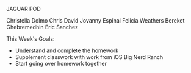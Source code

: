 JAGUAR POD


Christella Dolmo
Chris David
Jovanny Espinal
Felicia Weathers
Bereket Ghebremedhin
Eric Sanchez

This Week's Goals:
- Understand and complete the homework
- Supplement classwork with work from iOS Big Nerd Ranch
- Start going over homework together

